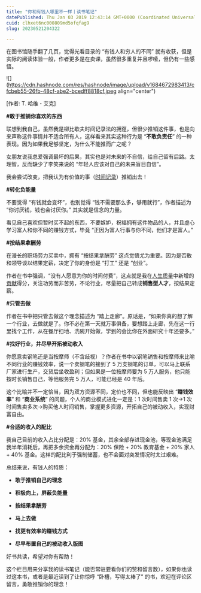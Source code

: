 ```yaml
---
title: "你和有钱人哪里不一样丨读书笔记"
datePublished: Thu Jan 03 2019 12:43:14 GMT+0000 (Coordinated Universal Time)
cuid: clhxet6nc000809md5ofqfag9
slug: 20230521204322

---
```


在图书馆随手翻了几页，觉得光看目录的 “有钱人和穷人的不同” 就有收获，但是实际的阅读体验一般，作者更多是在卖课，虽然很多重复并且啰嗦，但仍有一些感悟。

![](https://cdn.hashnode.com/res/hashnode/image/upload/v1684672983413/cfcbeb55-26fb-48cf-abe2-bcedff8818cf.jpeg align="center")

\[作者: T. 哈维・艾克\]

**#敢于推销你喜欢的东西**

联想到我自己，虽然我是柳比歇夫时间记录法的拥趸，但很少推销这件事，也是向来声称这件事情并不适合所有人，这样看来其实这种行为是 “**不敢负责任**” 的一种表现。因为如果我足够坚定，为什么不能推而广之呢？

女朋友说我总爱强调最坏的后果，其实也是对未来的不自信，给自己留有后路。太理智，反而缺少了李笑来说的 “年轻人应该对自己的未来盲目自信”。

我会尝试改变，把我认为有价值的事（[时间记录](http://mp.weixin.qq.com/s?__biz=MzI3MzU5MDA1OQ==&mid=2247484615&idx=1&sn=ae0f6350d150da32913199859969a79b&chksm=eb21b683dc563f95794eee235d5e3e4cd671c118a81bb244bec4629805933c38c93d458ce250&scene=21#wechat_redirect)）推销出去！

**#转化负能量**

不要觉得 “有钱就会变坏”，也别觉得 “钱不需要那么多，够用就行”，作者描述为 “你讨厌钱，钱也会讨厌你。” 其实就是信念的力量。

看见自己喜欢但暂时买不起的东西，不要嫉妒，祝福拥有这件物品的人，并且虚心学习富人和你不同的赚钱方式，毕竟 “正因为富人行事与你不同，他们才是富人。”

**#按结果拿酬劳**

在漫长的职场劳力买卖中，拥有 “按结果拿酬劳” 这点觉悟尤为重要。因为是否敢和领导谈以结果定薪，决定了你的身份是 “打工” 还是 “创业”。

作者在书中强调，“没有人愿意为你的时间付费”，这点就是我在[人生质量](http://mp.weixin.qq.com/s?__biz=MzI3MzU5MDA1OQ==&mid=2247484755&idx=1&sn=099c12169ec729799d9e7791c0e15131&chksm=eb21b717dc563e01bad5899041269ad90c3bd1d0ce25077c075d1627c25caa7e3295921d2ea1&scene=21#wechat_redirect)中新增的[贡献](http://mp.weixin.qq.com/s?__biz=MzI3MzU5MDA1OQ==&mid=2247484773&idx=1&sn=bef350ce8bd0cebce51a93a83fc92a0f&chksm=eb21b721dc563e3794b1f1957a6176e52d574f9f8c87bbf09fbb5870466bea731aaea22354c0&scene=21#wechat_redirect)得分，关注功劳而非苦劳，不论行业，尽量把自己转成**销售型人才**，按结果定薪。

**#只管去做**

作者在书中把只管去做这个理念描述为 “踏上走廊”。原话是，“如果你真的想了解一个行业，去做就是了。你不必在第一天就万事俱备，要想踏上走廊，先在这一行里找个工作，从在餐厅扫地、洗碗开始做，学到的会比你在外面研究十年还要多。”

**#找好行业，并尽早开拓被动收入**

你愿意卖钢笔还是当按摩师（不含歧视）？作者在书中以钢笔销售和按摩师来比喻不同行业的赚钱效率，说一个卖钢笔的接到了 5 万支钢笔的订单，可以马上联系厂家进行生产，交货后坐收盈利；但如果是一位按摩师要为 5 万人服务，他只能按时长销售自己，等他服务完 5 万人，可能已经是 40 年后。

这个比喻并不一定恰当，因为双方资源不同，定价也不同，但也能反映出 “**赚钱效率**” 和 “**商业系统**” 的问题，个人的商业模式进化一定是：1 次时间售卖 1 次→1 次时间售卖多次→购买他人时间销售，掌握更多资源，开拓自己的被动收入，实现财富自由。

**#合适的收入的配比**

我自己目前的收入占比分配是：20% 基金，其余全部存进现金池，等现金池满足我半年消耗后，再把多余资金再分配为：20% 保险 + 20% 教育基金 + 20% 家人 + 40% 基金。这样的配比利于强制储蓄，也不会面对突发情况时太过艰难。

总结来说，有钱人的特质：

* **敢于推销自己的理念**
    
* **积极向上，屏蔽负能量**
    
* **按结果拿酬劳**
    
* **马上去做**
    
* **找更有效率的赚钱方式**
    
* **尽早布置自己的被动收入版图**
    

好书共读，希望对你有帮助！

这个栏目用来分享我的读书笔记（能否常驻要看你们的赞和留言数），如果你也读过这本书，或者是最近读到了让你惊呼 “卧槽，写得太棒了” 的书，欢迎在评论区留言，勇敢推销你的理念！